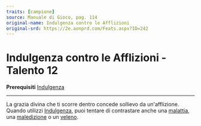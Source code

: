 ```yaml
---
traits: [campione]
source: Manuale di Gioco, pag. 114
original-name: Indulgenza contro le Afflizioni
original-srd: https://2e.aonprd.com/Feats.aspx?ID=242
---
```


# Indulgenza contro le Afflizioni - Talento 12

**Prerequisiti** [Indulgenza](/classi/campione/talenti/indulgenza)

---

La grazia divina che ti scorre dentro concede sollievo da un'afflizione. Quando
utilizzi [Indulgenza](/classi/campione/talenti/indulgenza), puoi tentare di
contrastare anche una [malattia](/tratti/malattia), una
[maledizione](/tratti/maledizione) o un [veleno](/tratti/veleno).
